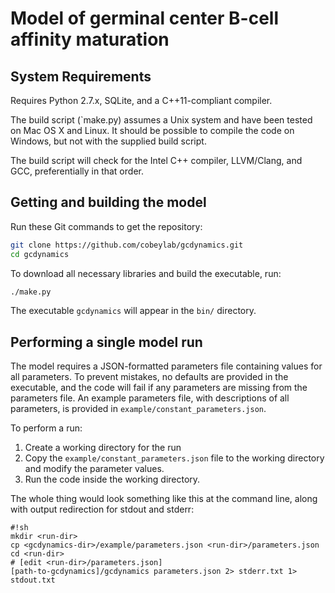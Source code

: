 # Model of germinal center B-cell affinity maturation

## System Requirements

Requires Python 2.7.x, SQLite, and a C++11-compliant compiler.

The build script (`make.py) assumes a Unix system and have been tested on Mac OS X and Linux.
It should be possible to compile the code on Windows, but not with the supplied build script.

The build script will check for the Intel C++ compiler, LLVM/Clang, and GCC, preferentially in that order.

## Getting and building the model

Run these Git commands to get the repository:

```sh
git clone https://github.com/cobeylab/gcdynamics.git
cd gcdynamics
```

To download all necessary libraries and build the executable, run:

```sh
./make.py
```

The executable `gcdynamics` will appear in the `bin/` directory.

## Performing a single model run

The model requires a JSON-formatted parameters file containing values for all parameters.
To prevent mistakes, no defaults are provided in the executable, and the code will fail if any parameters are missing from the parameters file.
An example parameters file, with descriptions of all parameters, is provided in `example/constant_parameters.json`.

To perform a run:
1. Create a working directory for the run
2. Copy the `example/constant_parameters.json` file to the working directory and modify the parameter values.
3. Run the code inside the working directory.

The whole thing would look something like this at the command line, along with output redirection for stdout and stderr:

```
#!sh
mkdir <run-dir>
cp <gcdynamics-dir>/example/parameters.json <run-dir>/parameters.json
cd <run-dir>
# [edit <run-dir>/parameters.json]
[path-to-gcdynamics]/gcdynamics parameters.json 2> stderr.txt 1> stdout.txt
```
